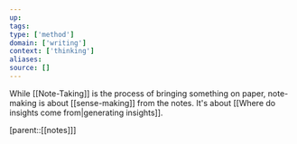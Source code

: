 ```yaml
---
up:
tags:
type: ['method']
domain: ['writing']
context: ['thinking']
aliases:
source: []
---
```


While [[Note-Taking]] is the process of bringing something on paper, note-making is about [[sense-making]] from the notes. It's about [[Where do insights come from|generating insights]].

[parent::[[notes]]]
